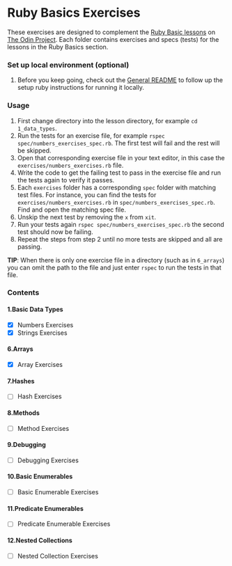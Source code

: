 # Ruby Basics Exercises

These exercises are designed to complement the [Ruby Basic lessons](https://www.theodinproject.com/paths/full-stack-ruby-on-rails/courses/ruby#basic-ruby) on [The Odin Project](https://www.theodinproject.com/). Each folder contains exercises and specs (tests) for the lessons in the Ruby Basics section.

### Set up local environment (optional)

1. Before you keep going, check out the [General README](https://github.com/TheOdinProject/ruby-exercises/blob/main/README.md) to follow up the setup ruby instructions for running it locally.

### Usage

1. First change directory into the lesson directory, for example `cd 1_data_types`.
2. Run the tests for an exercise file, for example `rspec spec/numbers_exercises_spec.rb`. The first test will fail and the rest will be skipped.
3. Open that corresponding exercise file in your text editor, in this case the `exercises/numbers_exercises.rb` file.
4. Write the code to get the failing test to pass in the exercise file and run the tests again to verify it passes.
5. Each `exercises` folder has a corresponding `spec` folder with matching test files. For instance, you can find the tests for `exercises/numbers_exercises.rb` in `spec/numbers_exercises_spec.rb`. Find and open the matching spec file.
6. Unskip the next test by removing the `x` from `xit`.
7. Run your tests again `rspec spec/numbers_exercises_spec.rb` the second test should now be failing.
8. Repeat the steps from step 2 until no more tests are skipped and all are passing.

**TIP**: When there is only one exercise file in a directory (such as in `6_arrays`) you can omit the path to the file and just enter `rspec` to run the tests in that file.

### Contents

#### 1.Basic Data Types

- [x] Numbers Exercises
- [x] Strings Exercises

#### 6.Arrays

- [x] Array Exercises

#### 7.Hashes

- [ ] Hash Exercises

#### 8.Methods

- [ ] Method Exercises

#### 9.Debugging

- [ ] Debugging Exercises

#### 10.Basic Enumerables

- [ ] Basic Enumerable Exercises

#### 11.Predicate Enumerables

- [ ] Predicate Enumerable Exercises

#### 12.Nested Collections

- [ ] Nested Collection Exercises

